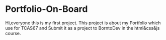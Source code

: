 # Portfolio-On-Board
Hi,everyone this is my first project. This project is about my Portfolio which use for TCAS67 and Submit it as a project to BorntoDev in the html&amp;css&amp;js course.
